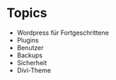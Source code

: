 # Topics

  - Wordpress für Fortgeschrittene
  - Plugins
  - Benutzer
  - Backups
  - Sicherheit
  - Divi-Theme
